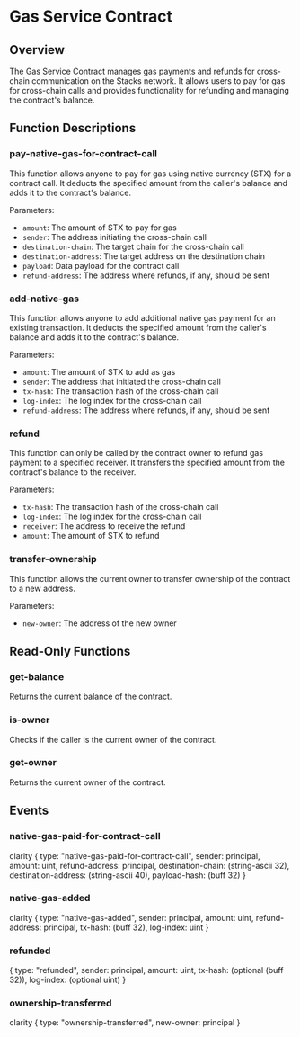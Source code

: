 # Gas Service Contract

## Overview

The Gas Service Contract manages gas payments and refunds for cross-chain communication on the Stacks network. It allows users to pay for gas for cross-chain calls and provides functionality for refunding and managing the contract's balance.

## Function Descriptions

### pay-native-gas-for-contract-call

This function allows anyone to pay for gas using native currency (STX) for a contract call. It deducts the specified amount from the caller's balance and adds it to the contract's balance.

Parameters:

- `amount`: The amount of STX to pay for gas
- `sender`: The address initiating the cross-chain call
- `destination-chain`: The target chain for the cross-chain call
- `destination-address`: The target address on the destination chain
- `payload`: Data payload for the contract call
- `refund-address`: The address where refunds, if any, should be sent

### add-native-gas

This function allows anyone to add additional native gas payment for an existing transaction. It deducts the specified amount from the caller's balance and adds it to the contract's balance.

Parameters:

- `amount`: The amount of STX to add as gas
- `sender`: The address that initiated the cross-chain call
- `tx-hash`: The transaction hash of the cross-chain call
- `log-index`: The log index for the cross-chain call
- `refund-address`: The address where refunds, if any, should be sent

### refund

This function can only be called by the contract owner to refund gas payment to a specified receiver. It transfers the specified amount from the contract's balance to the receiver.

Parameters:

- `tx-hash`: The transaction hash of the cross-chain call
- `log-index`: The log index for the cross-chain call
- `receiver`: The address to receive the refund
- `amount`: The amount of STX to refund

### transfer-ownership

This function allows the current owner to transfer ownership of the contract to a new address.

Parameters:

- `new-owner`: The address of the new owner

## Read-Only Functions

### get-balance

Returns the current balance of the contract.

### is-owner

Checks if the caller is the current owner of the contract.

### get-owner

Returns the current owner of the contract.

## Events

### native-gas-paid-for-contract-call

clarity
{
type: "native-gas-paid-for-contract-call",
sender: principal,
amount: uint,
refund-address: principal,
destination-chain: (string-ascii 32),
destination-address: (string-ascii 40),
payload-hash: (buff 32)
}

### native-gas-added

clarity
{
type: "native-gas-added",
sender: principal,
amount: uint,
refund-address: principal,
tx-hash: (buff 32),
log-index: uint
}

### refunded

{
type: "refunded",
sender: principal,
amount: uint,
tx-hash: (optional (buff 32)),
log-index: (optional uint)
}

### ownership-transferred

clarity
{
type: "ownership-transferred",
new-owner: principal
}
